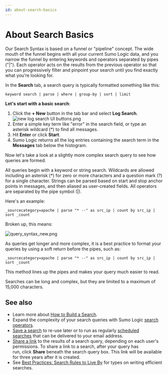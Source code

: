```yaml
---
id: about-search-basics
---
```


# About Search Basics

Our Search Syntax is based on a funnel or "pipeline" concept. The wide
mouth of the funnel begins with all your current Sumo Logic data, and
you narrow the funnel by entering keywords and operators separated by
pipes ("\|"). Each operator acts on the results from the previous
operator so that you can progressively filter and pinpoint your search
until you find exactly what you’re looking for.

In the **Search** tab, a search query is typically formatted something
like this:

`keyword search | parse | where | group-by | sort | limit`

**Let's start with a basic search**:

1.  Click the **+ New** button in the tab bar and select **Log
    Search**.  
    ![new log search UI
    buttons.png](../../static/img/Get-Started-with-Search/Search-Basics/About-Search-Basics/new%20log%20search%20UI%20buttons.png)
2.  Enter a simple key term like "error" in the search field, or type an
    asterisk wildcard (\*) to find all messages. 
3.  Hit **Enter** or click **Start**.
4.  Sumo Logic returns all the log entries containing the search term in
    the **Messages** tab below the histogram.

Now let's take a look at a slightly more complex search query to see how
queries are formed.

All queries begin with a keyword or string search. Wildcards are allowed
including an asterisk (\*) for zero or more characters and a question
mark (?) for a single character. Strings can be parsed based on start
and stop anchor points in messages, and then aliased as user-created
fields. All operators are separated by the pipe symbol (\|).

Here's an example:

`_sourcecategory=apache | parse "* --" as src_ip | count by src_ip | sort _count`

Broken up, this means:

![query_syntax_new.png](../../static/img/Get-Started-with-Search/Search-Basics/About-Search-Basics/../../../../Assets/Media_Repo_for_Search/query_syntax_new.png)

As queries get longer and more complex, it is a best practice to format
your queries by using a soft return before the pipes, such as:

`_sourcecategory=apache | parse "* --" as src_ip | count by src_ip | sort _count`

This method lines up the pipes and makes your query much easier to
read. 

Searches can be long and complex, but they are limited to a maximum of
15,000 characters.

## See also

-   Learn more about [How to Build a
    Search](../How-to-Build-a-Search.md "How to Build a Search").
-   Expand the complexity of your search queries with Sumo Logic [search
    operators](../../Search-Query-Language.md "Search Query Language").
-   [Save a search](Save-a-Search.md "Save a Search") to re-use later or
    to run as regularly [scheduled
    searches](../../../Visualizations-and-Alerts/Alerts/Scheduled-Searches.md "Scheduled Searches") that
    can be delivered to your email address.
-   [Share a
    link](Share-a-Link-to-a-Search.md "Share a Link to a Search") to the
    results of a search query, depending on each user's permissions. To
    share a link to a search, after your query has
    run, click **Share** beneath the search query box. This link will be
    available for three years after it is created. 
-   See [Best Practices: Search Rules to Live
    By](../How-to-Build-a-Search/Best-Practices:-Search-Rules-to-Live-By.md "Best Practices: 7 Search Rules to Live By") for
    types on writing efficient searches.
